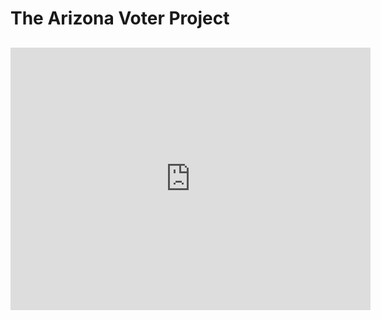 # The Arizona Voter Project
##

<html/>
<iframe src="https://slides.com/christopherweber/freedom-center/embed" width="576" height="420" title="Freedom Center Presentation" scrolling="no" frameborder="0" webkitallowfullscreen mozallowfullscreen allowfullscreen></iframe>
</html>